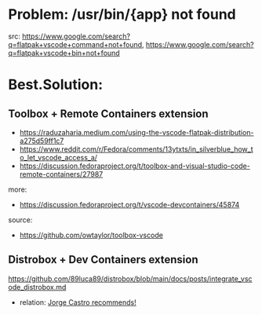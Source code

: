 # Problem: /usr/bin/{app} not found
src: https://www.google.com/search?q=flatpak+vscode+command+not+found, https://www.google.com/search?q=flatpak+vscode+bin+not+found

# Best.Solution:
## Toolbox + Remote Containers extension
- https://raduzaharia.medium.com/using-the-vscode-flatpak-distribution-a275d59ff1c7
- https://www.reddit.com/r/Fedora/comments/13ytxts/in_silverblue_how_to_let_vscode_access_a/
- https://discussion.fedoraproject.org/t/toolbox-and-visual-studio-code-remote-containers/27987

more:
- https://discussion.fedoraproject.org/t/vscode-devcontainers/45874

source:
- https://github.com/owtaylor/toolbox-vscode

## Distrobox + Dev Containers extension
https://github.com/89luca89/distrobox/blob/main/docs/posts/integrate_vscode_distrobox.md
- relation: [Jorge Castro recommends!](https://discussion.fedoraproject.org/t/vscode-devcontainers/45874/4)
